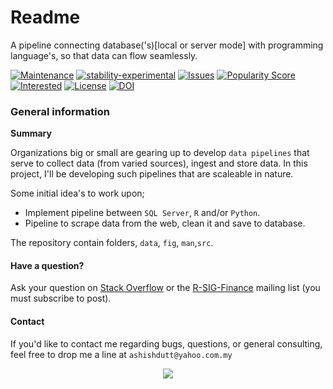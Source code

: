 # Readme
A pipeline connecting database('s)[local or server mode] with programming language's, so that data can flow seamlessly.

[![Maintenance](https://img.shields.io/badge/Maintained%3F-yes-green.svg)](https://github.com/duttashi/pipeliner/graphs/commit-activity) 
[![stability-experimental](https://img.shields.io/badge/stability-experimental-orange.svg)](https://github.com/duttashi/pipeliner/pulse/daily)
[![Issues](	https://img.shields.io/github/issues/duttashi/pipeliner.svg)](https://github.com/duttashi/pipeliner/issues)
[![Popularity Score](https://img.shields.io/github/forks/duttashi/pipeliner.svg)](https://github.com/duttashi/pipeliner/network/members)
[![Interested](https://img.shields.io/github/stars/duttashi/pipeliner.svg)](https://github.com/duttashi/pipeliner/stargazers)
[![License](https://img.shields.io/github/license/duttashi/pipeliner.svg)](https://github.com/duttashi/pipeliner/blob/master/LICENSE)
[![DOI](https://zenodo.org/badge/DOI/10.5281/zenodo.1433967.svg)](https://doi.org/10.5281/zenodo.1433967)

### General information

**Summary**

Organizations big or small are gearing up to develop `data pipelines` that serve to collect data (from varied sources), ingest and store data. In this project, I'll be developing such pipelines that are scaleable in nature. 

Some initial idea's to work upon;

- Implement pipeline between `SQL Server`, `R` and/or `Python`.
- Pipeline to scrape data from the web, clean it and save to database.   


The repository contain folders, `data`, `fig`, `man`,`src`.

#### Have a question?

Ask your question on [Stack Overflow](http://stackoverflow.com/questions/tagged/r)
or the [R-SIG-Finance](https://stat.ethz.ch/mailman/listinfo/r-sig-finance)
mailing list (you must subscribe to post).

#### Contact
If you'd like to contact me regarding bugs, questions, or general consulting, feel free to drop me a line at `ashishdutt@yahoo.com.my`


<p align="center">
<a href="https://www.paypal.me/ashishdutt">
<img src="https://www.paypalobjects.com/en_US/i/btn/btn_donate_LG.gif" />
</a>
</p>
